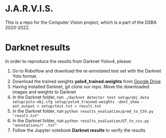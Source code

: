 # J.A.R.V.I.S.
This is a repo for the Computer Vision project, which is a part of the DSBA 2020-2022.

# Darknet results
In order to reproduce the results from Darknet Yolov4, please:
  1. Go to Roboflow and download the re-annotated test set with the Darknet Yolo format.
  2. Download the trained weights **yolo4_trained.weights** from [Google Drive](https://drive.google.com/file/d/1j6MNI5Su-lYhSZBVPOB2241G25dII89t/view?usp=sharing)
  3. Having installed Darknet, git clone our repo. Move the downloaded images and weights to Darknet
  4. In the Darknet folder, run `./darknet detector test setup/obj.data setup/yolo-obj.cfg setup/yolo4_trained.weights -dont_show -ext_output < setup/test.txt > result.txt`
  5. In the Darknet folder, run `python results_evaluation/pred_to_CSV.py "result.txt"`
  6. In the Darknet folder, run `python results_evaluation/GT_to_csv.py "annotations/* .txt"`
  7. Follow the Jupyter notebook **Darknet results** to verify the results
